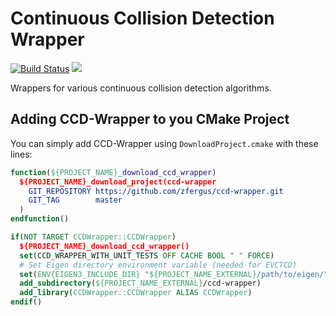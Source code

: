 # Continuous Collision Detection Wrapper

<a href="https://travis-ci.com/zfergus/ccd-wrapper"><img src="https://travis-ci.com/zfergus/ccd-wrapper.svg?branch=master" title="Build Status" alt="Build Status"></img></a>
<a href="https://opensource.org/licenses/MIT"><img src="https://img.shields.io/github/license/zfergus/ccd.svg?color=blue"></img></a>

Wrappers for various continuous collision detection algorithms.

## Adding CCD-Wrapper to you CMake Project

You can simply add CCD-Wrapper using `DownloadProject.cmake` with these lines:

```cmake
function(${PROJECT_NAME}_download_ccd_wrapper)
  ${PROJECT_NAME}_download_project(ccd-wrapper
    GIT_REPOSITORY https://github.com/zfergus/ccd-wrapper.git
    GIT_TAG        master
  )
endfunction()

if(NOT TARGET CCDWrapper::CCDWrapper)
  ${PROJECT_NAME}_download_ccd_wrapper()
  set(CCD_WRAPPER_WITH_UNIT_TESTS OFF CACHE BOOL " " FORCE)
  # Set Eigen directory environment variable (needed for EVCTCD)
  set(ENV{EIGEN3_INCLUDE_DIR} "${PROJECT_NAME_EXTERNAL}/path/to/eigen/")
  add_subdirectory(${PROJECT_NAME_EXTERNAL}/ccd-wrapper)
  add_library(CCDWrapper::CCDWrapper ALIAS CCDWrapper)
endif()
```
